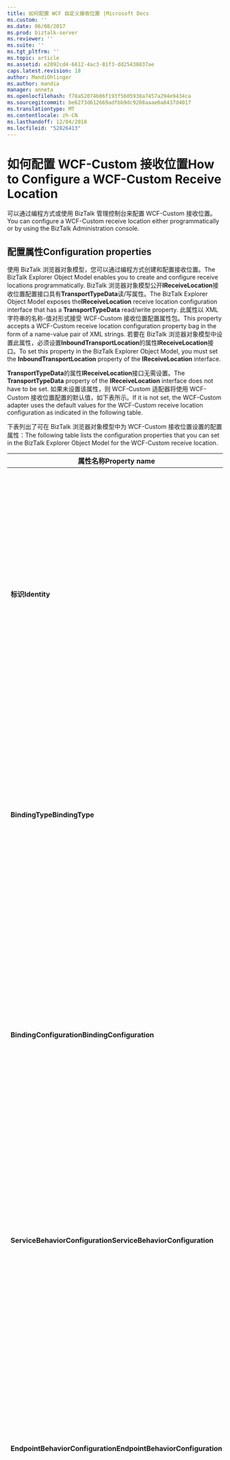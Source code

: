 ```yaml
---
title: 如何配置 WCF 自定义接收位置 |Microsoft Docs
ms.custom: ''
ms.date: 06/08/2017
ms.prod: biztalk-server
ms.reviewer: ''
ms.suite: ''
ms.tgt_pltfrm: ''
ms.topic: article
ms.assetid: e2092cd4-6612-4ac3-81f3-dd25438837ae
caps.latest.revision: 18
author: MandiOhlinger
ms.author: mandia
manager: anneta
ms.openlocfilehash: f78a52074b06f193f5605938a7457a294e9434ca
ms.sourcegitcommit: be6273d612669adfbb9dc9208aaae0a8437d4017
ms.translationtype: MT
ms.contentlocale: zh-CN
ms.lasthandoff: 12/04/2018
ms.locfileid: "52826413"
---
```

# <a name="how-to-configure-a-wcf-custom-receive-location"></a><span data-ttu-id="a9f23-102">如何配置 WCF-Custom 接收位置</span><span class="sxs-lookup"><span data-stu-id="a9f23-102">How to Configure a WCF-Custom Receive Location</span></span>
<span data-ttu-id="a9f23-103">可以通过编程方式或使用 BizTalk 管理控制台来配置 WCF-Custom 接收位置。</span><span class="sxs-lookup"><span data-stu-id="a9f23-103">You can configure a WCF-Custom receive location either programmatically or by using the BizTalk Administration console.</span></span>  

## <a name="configuration-properties"></a><span data-ttu-id="a9f23-104">配置属性</span><span class="sxs-lookup"><span data-stu-id="a9f23-104">Configuration properties</span></span>

 <span data-ttu-id="a9f23-105">使用 BizTalk 浏览器对象模型，您可以通过编程方式创建和配置接收位置。</span><span class="sxs-lookup"><span data-stu-id="a9f23-105">The BizTalk Explorer Object Model enables you to create and configure receive locations programmatically.</span></span> <span data-ttu-id="a9f23-106">BizTalk 浏览器对象模型公开**IReceiveLocation**接收位置配置接口具有**TransportTypeData**读/写属性。</span><span class="sxs-lookup"><span data-stu-id="a9f23-106">The BizTalk Explorer Object Model exposes the**IReceiveLocation** receive location configuration interface that has a **TransportTypeData** read/write property.</span></span> <span data-ttu-id="a9f23-107">此属性以 XML 字符串的名称-值对形式接受 WCF-Custom 接收位置配置属性包。</span><span class="sxs-lookup"><span data-stu-id="a9f23-107">This property accepts a WCF-Custom receive location configuration property bag in the form of a name-value pair of XML strings.</span></span> <span data-ttu-id="a9f23-108">若要在 BizTalk 浏览器对象模型中设置此属性，必须设置**InboundTransportLocation**的属性**IReceiveLocation**接口。</span><span class="sxs-lookup"><span data-stu-id="a9f23-108">To set this property in the BizTalk Explorer Object Model, you must set the **InboundTransportLocation** property of the **IReceiveLocation** interface.</span></span>  

 <span data-ttu-id="a9f23-109">**TransportTypeData**的属性**IReceiveLocation**接口无需设置。</span><span class="sxs-lookup"><span data-stu-id="a9f23-109">The **TransportTypeData** property of the **IReceiveLocation** interface does not have to be set.</span></span> <span data-ttu-id="a9f23-110">如果未设置该属性，则 WCF-Custom 适配器将使用 WCF-Custom 接收位置配置的默认值，如下表所示。</span><span class="sxs-lookup"><span data-stu-id="a9f23-110">If it is not set, the WCF-Custom adapter uses the default values for the WCF-Custom receive location configuration as indicated in the following table.</span></span>  

 <span data-ttu-id="a9f23-111">下表列出了可在 BizTalk 浏览器对象模型中为 WCF-Custom 接收位置设置的配置属性：</span><span class="sxs-lookup"><span data-stu-id="a9f23-111">The following table lists the configuration properties that you can set in the BizTalk Explorer Object Model for the WCF-Custom receive location.</span></span>  


|           <span data-ttu-id="a9f23-112">属性名称</span><span class="sxs-lookup"><span data-stu-id="a9f23-112">Property name</span></span>            |                                                                                                                                                                                                                                                                                                                                                                                                                                                                                                                                                                                                                                                                                                                                                                                                                                                                       <span data-ttu-id="a9f23-113">类型</span><span class="sxs-lookup"><span data-stu-id="a9f23-113">Type</span></span>                                                                                                                                                                                                                                                                                                                                                                                                                                                                                                                                                                                                                                                                                                                                                                                                                                                                       |                                                                                                                                                                                                                                                                                                                                                                                                                                                                                                                                                                                                                                                                                                                                                                              <span data-ttu-id="a9f23-114">Description</span><span class="sxs-lookup"><span data-stu-id="a9f23-114">Description</span></span>                                                                                                                                                                                                                                                                                                                                                                                                                                                                                                                                                                                                                                                                                                                                                                              |
|------------------------------------|--------------------------------------------------------------------------------------------------------------------------------------------------------------------------------------------------------------------------------------------------------------------------------------------------------------------------------------------------------------------------------------------------------------------------------------------------------------------------------------------------------------------------------------------------------------------------------------------------------------------------------------------------------------------------------------------------------------------------------------------------------------------------------------------------------------------------------------------------------------------------------------------------------------------------------------------------------------------------------------------------------------------------------------------------------------------------------------------------------------------------------------------------------------------------------------------------------------------------------------------------------------------------------------------------------------------------------------------------------------------------------------------------------------------------------------------------------------------------------------------------------------------------------------------------------------------------------------------------------------------------------------------------------------------------------------------------------------------------------------------------|-----------------------------------------------------------------------------------------------------------------------------------------------------------------------------------------------------------------------------------------------------------------------------------------------------------------------------------------------------------------------------------------------------------------------------------------------------------------------------------------------------------------------------------------------------------------------------------------------------------------------------------------------------------------------------------------------------------------------------------------------------------------------------------------------------------------------------------------------------------------------------------------------------------------------------------------------------------------------------------------------------------------------------------------------------------------------------------------------------------------------------------------------------------------------------------------------------------------------------------------------------------------------------------------------------------------------------------------------------------------------------------------------------------------------------------------------------------------------------------------------------------------------------------------------------------------------|
|            <span data-ttu-id="a9f23-115">**标识**</span><span class="sxs-lookup"><span data-stu-id="a9f23-115">**Identity**</span></span>            |                                                                                                                                                                                                                                                                                                                                                                                                                                                                                                                                                                                                                                                                                                                                                                                          <span data-ttu-id="a9f23-116">XML Blob</span><span class="sxs-lookup"><span data-stu-id="a9f23-116">XML Blob</span></span><br /><br /> <span data-ttu-id="a9f23-117">例如：</span><span class="sxs-lookup"><span data-stu-id="a9f23-117">Example:</span></span><br /><br /> <span data-ttu-id="a9f23-118">&lt;标识&gt;</span><span class="sxs-lookup"><span data-stu-id="a9f23-118">&lt;identity&gt;</span></span><br /><br /> <span data-ttu-id="a9f23-119">&lt;userPrincipalName value="username@contoso.com" /&gt;</span><span class="sxs-lookup"><span data-stu-id="a9f23-119">&lt;userPrincipalName value="username@contoso.com" /&gt;</span></span><br /><br /> <span data-ttu-id="a9f23-120">&lt;/identity&gt;</span><span class="sxs-lookup"><span data-stu-id="a9f23-120">&lt;/identity&gt;</span></span>                                                                                                                                                                                                                                                                                                                                                                                                                                                                                                                                                                                                                                                                                                                                                                                           |                                                                                                                                                                                                                                                                                                                                                                                                                                                                                                                       <span data-ttu-id="a9f23-121">指定此接收位置提供的服务的标识。</span><span class="sxs-lookup"><span data-stu-id="a9f23-121">Specify the identity of the service that this receive location provides.</span></span> <span data-ttu-id="a9f23-122">可以为指定的值**标识**属性不同的安全配置而异。</span><span class="sxs-lookup"><span data-stu-id="a9f23-122">The values that can be specified for the **Identity** property differ according to the security configuration.</span></span> <span data-ttu-id="a9f23-123">通过这些设置，客户端可对此接收位置进行验证。</span><span class="sxs-lookup"><span data-stu-id="a9f23-123">These settings enable the client to authenticate this receive location.</span></span> <span data-ttu-id="a9f23-124">在客户端与服务进行握手的过程中，Windows Communication Foundation (WCF) 基础结构将确保预期服务的标识与此元素的值保持一致。</span><span class="sxs-lookup"><span data-stu-id="a9f23-124">In the handshake process between the client and service, the Windows Communication Foundation (WCF) infrastructure will ensure that the identity of the expected service matches the values of this element.</span></span><br /><br /> <span data-ttu-id="a9f23-125">默认值为空字符串。</span><span class="sxs-lookup"><span data-stu-id="a9f23-125">The default is an empty string.</span></span>                                                                                                                                                                                                                                                                                                                                                                                                                                                                                                                        |
|          <span data-ttu-id="a9f23-126">**BindingType**</span><span class="sxs-lookup"><span data-stu-id="a9f23-126">**BindingType**</span></span>           |                                                                                                                                                                                                                                                                                                                                                                                                                                                                                                                                                                                                                                                                 <span data-ttu-id="a9f23-127">Enum</span><span class="sxs-lookup"><span data-stu-id="a9f23-127">Enum</span></span><br /><br /> <span data-ttu-id="a9f23-128">-   **basicHttpBinding**</span><span class="sxs-lookup"><span data-stu-id="a9f23-128">-   **basicHttpBinding**</span></span><br /><span data-ttu-id="a9f23-129">-   **customBinding**</span><span class="sxs-lookup"><span data-stu-id="a9f23-129">-   **customBinding**</span></span><br /><span data-ttu-id="a9f23-130">-   **mexHttpBinding**</span><span class="sxs-lookup"><span data-stu-id="a9f23-130">-   **mexHttpBinding**</span></span><br /><span data-ttu-id="a9f23-131">-   **mexHttpsBinding**</span><span class="sxs-lookup"><span data-stu-id="a9f23-131">-   **mexHttpsBinding**</span></span><br /><span data-ttu-id="a9f23-132">-   **mexNamedPipeBinding**</span><span class="sxs-lookup"><span data-stu-id="a9f23-132">-   **mexNamedPipeBinding**</span></span><br /><span data-ttu-id="a9f23-133">-   **mexTcpBinding**</span><span class="sxs-lookup"><span data-stu-id="a9f23-133">-   **mexTcpBinding**</span></span><br /><span data-ttu-id="a9f23-134">-   **netMsmqBinding**</span><span class="sxs-lookup"><span data-stu-id="a9f23-134">-   **netMsmqBinding**</span></span><br /><span data-ttu-id="a9f23-135">-   **netNamedPipeBinding**</span><span class="sxs-lookup"><span data-stu-id="a9f23-135">-   **netNamedPipeBinding**</span></span><br /><span data-ttu-id="a9f23-136">-   **netPeerTcpBinding**</span><span class="sxs-lookup"><span data-stu-id="a9f23-136">-   **netPeerTcpBinding**</span></span><br /><span data-ttu-id="a9f23-137">-   **netTcpBinding**</span><span class="sxs-lookup"><span data-stu-id="a9f23-137">-   **netTcpBinding**</span></span><br /><span data-ttu-id="a9f23-138">-   **wsDualHttpBinding**</span><span class="sxs-lookup"><span data-stu-id="a9f23-138">-   **wsDualHttpBinding**</span></span><br /><span data-ttu-id="a9f23-139">-   **wsFederationHttpBinding**</span><span class="sxs-lookup"><span data-stu-id="a9f23-139">-   **wsFederationHttpBinding**</span></span><br /><span data-ttu-id="a9f23-140">-   **wsHttpBinding**</span><span class="sxs-lookup"><span data-stu-id="a9f23-140">-   **wsHttpBinding**</span></span>                                                                                                                                                                                                                                                                                                                                                                                                                                                                                                                                                                                                                                                                  |                                                                                                                                                                                                                                                                                                                                                                                                                                                                                                                                                   <span data-ttu-id="a9f23-141">指定此接收位置使用的终结点所采用的绑定类型。</span><span class="sxs-lookup"><span data-stu-id="a9f23-141">Specify the type of the binding to use for the endpoint that this receive location uses.</span></span> <span data-ttu-id="a9f23-142">**注意：** 如果使用自定义绑定**BindingType**属性可以配置使用自定义绑定。</span><span class="sxs-lookup"><span data-stu-id="a9f23-142">**Note:**  If you use a custom binding, the **BindingType** property can be configured with the custom bindings.</span></span> <span data-ttu-id="a9f23-143">有关如何使用自定义绑定的详细信息，请参阅[如何启用 WCF 适配器的 WCF 扩展性点](../core/how-to-enable-the-wcf-extensibility-points-with-the-wcf-adapters.md)。</span><span class="sxs-lookup"><span data-stu-id="a9f23-143">For more information about how to use custom binding, see [How to Enable the WCF Extensibility Points with the WCF Adapters](../core/how-to-enable-the-wcf-extensibility-points-with-the-wcf-adapters.md).</span></span> <br /><br /> <span data-ttu-id="a9f23-144">默认值为空字符串。</span><span class="sxs-lookup"><span data-stu-id="a9f23-144">The default is an empty string.</span></span>                                                                                                                                                                                                                                                                                                                                                                                                                                                                                                                                                   |
|      <span data-ttu-id="a9f23-145">**BindingConfiguration**</span><span class="sxs-lookup"><span data-stu-id="a9f23-145">**BindingConfiguration**</span></span>      |                                                                                                                                                                                                                                                                                                                                                                                                                                                                                                                                                                                                                                                                                                                                                                                                        <span data-ttu-id="a9f23-146">XML Blob</span><span class="sxs-lookup"><span data-stu-id="a9f23-146">XML Blob</span></span><br /><br /> <span data-ttu-id="a9f23-147">例如：</span><span class="sxs-lookup"><span data-stu-id="a9f23-147">Example:</span></span><br /><br /> <span data-ttu-id="a9f23-148">&lt;绑定名称 ="netNamedPipeBinding"&gt;&lt;安全模式 ="None"/&gt;&lt;绑定&gt;</span><span class="sxs-lookup"><span data-stu-id="a9f23-148">&lt;binding name="netNamedPipeBinding"&gt;&lt;security mode="None" /&gt;&lt;/binding&gt;</span></span>                                                                                                                                                                                                                                                                                                                                                                                                                                                                                                                                                                                                                                                                                                                                                                                                        |                                                                                                                                                                                                                                                                                                                                                                                                                                                                                                                                     <span data-ttu-id="a9f23-149">指定 XML 字符串与**\<绑定\>** 元素来配置不同类型的预定义的 Windows Communication Foundation (WCF) 提供的绑定。</span><span class="sxs-lookup"><span data-stu-id="a9f23-149">Specify an XML string with the **\<binding\>** element to configure different types of predefined bindings provided by Windows Communication Foundation (WCF).</span></span> <span data-ttu-id="a9f23-150">有关系统提供的绑定和自定义绑定的详细信息，请参阅“另请参见”部分中的相应主题。</span><span class="sxs-lookup"><span data-stu-id="a9f23-150">For more information about the system-provided binding and custom binding, see the appropriate topics in See Also.</span></span> <span data-ttu-id="a9f23-151">**注意：** BizTalk Server 不支持所有类型的可以使用配置的绑定扩展元素**BindingConfiguration**属性。</span><span class="sxs-lookup"><span data-stu-id="a9f23-151">**Note:**  BizTalk Server does not support all the types of the binding extension elements that you can configure with the **BindingConfiguration** property.</span></span> <br /><br /> <span data-ttu-id="a9f23-152">默认值为空字符串。</span><span class="sxs-lookup"><span data-stu-id="a9f23-152">The default is an empty string.</span></span>                                                                                                                                                                                                                                                                                                                                                                                                                                                                                                                                      |
|  <span data-ttu-id="a9f23-153">**ServiceBehaviorConfiguration**</span><span class="sxs-lookup"><span data-stu-id="a9f23-153">**ServiceBehaviorConfiguration**</span></span>  |                                                                                                                                                                                                                                                                                                                                                                                                                                                                                                                                                                                                                                                                                                                                                       <span data-ttu-id="a9f23-154">XML Blob</span><span class="sxs-lookup"><span data-stu-id="a9f23-154">XML Blob</span></span><br /><br /> <span data-ttu-id="a9f23-155">例如：</span><span class="sxs-lookup"><span data-stu-id="a9f23-155">Example:</span></span><br /><br /> <span data-ttu-id="a9f23-156">&lt;行为名称 ="SampleServiceBehavior"&gt;&lt;serviceMetadata httpGetEnabled ="true"httpGetUrl ="<http://mycomputer:9995/SampleMex>"/&gt;&lt;serviceCredentials /&gt;&lt;/behavior&gt;</span><span class="sxs-lookup"><span data-stu-id="a9f23-156">&lt;behavior name="SampleServiceBehavior"&gt;&lt;serviceMetadata httpGetEnabled="true" httpGetUrl="<http://mycomputer:9995/SampleMex>" /&gt;&lt;serviceCredentials /&gt;&lt;/behavior&gt;</span></span>                                                                                                                                                                                                                                                                                                                                                                                                                                                                                                                                                                                                                                                                                                                                                        |                                                                                                                                                                                                                                                                                                                                                                                                                                                                                                                                                                                                                               <span data-ttu-id="a9f23-157">指定 XML 字符串与**\<行为\>** 元素**\<serviceBehaviors\>** 元素来配置 WCF 行为设置服务。</span><span class="sxs-lookup"><span data-stu-id="a9f23-157">Specify an XML string with the **\<behavior\>** element of the **\<serviceBehaviors\>** element to configure the behavior settings of a WCF service.</span></span> <span data-ttu-id="a9f23-158">有关详细信息**\<serviceBehaviors\>** 元素，请参阅另请参阅中的相应主题。</span><span class="sxs-lookup"><span data-stu-id="a9f23-158">For more information about the **\<serviceBehaviors\>** element, see the appropriate topic in See Also.</span></span><br /><br /> <span data-ttu-id="a9f23-159">默认值为空字符串。</span><span class="sxs-lookup"><span data-stu-id="a9f23-159">The default is an empty string.</span></span>                                                                                                                                                                                                                                                                                                                                                                                                                                                                                                                                                                                                                                |
| <span data-ttu-id="a9f23-160">**EndpointBehaviorConfiguration**</span><span class="sxs-lookup"><span data-stu-id="a9f23-160">**EndpointBehaviorConfiguration**</span></span>  |                                                                                                                                                                                                                                                                                                                                                                                                                                                                                                                                                                                                                                                                                                                                                                                                           <span data-ttu-id="a9f23-161">XML Blob</span><span class="sxs-lookup"><span data-stu-id="a9f23-161">XML Blob</span></span><br /><br /> <span data-ttu-id="a9f23-162">例如：</span><span class="sxs-lookup"><span data-stu-id="a9f23-162">Example:</span></span><br /><br /> <span data-ttu-id="a9f23-163">&lt;行为名称 ="sampleBehavior"&gt;&lt;callbackTimeouts /&gt;&lt;/behavior&gt;</span><span class="sxs-lookup"><span data-stu-id="a9f23-163">&lt;behavior name="sampleBehavior"&gt;&lt;callbackTimeouts /&gt;&lt;/behavior&gt;</span></span>                                                                                                                                                                                                                                                                                                                                                                                                                                                                                                                                                                                                                                                                                                                                                                                                            |                                                                                                                                                                                                                                                                                                                                                                                                                                                                                                                                         <span data-ttu-id="a9f23-164">指定 XML 字符串与**\<行为\>** 元素**\<endpointBehaviors\>** 元素来配置的行为设置WCF 终结点。</span><span class="sxs-lookup"><span data-stu-id="a9f23-164">Specify an XML string with the **\<behavior\>** element of the **\<endpointBehaviors\>** element to configure the behavior settings of a WCF endpoint.</span></span> <span data-ttu-id="a9f23-165">有关详细信息**\<endpointBehaviors\>** 元素，请参阅另请参阅中的相应主题。</span><span class="sxs-lookup"><span data-stu-id="a9f23-165">For more information about the **\<endpointBehaviors\>** element, see the appropriate topic in See Also.</span></span> <span data-ttu-id="a9f23-166">**注意：** BizTalk Server 不支持所有类型的可以使用配置的行为扩展元素**EndpointBehaviorConfiguration**属性。</span><span class="sxs-lookup"><span data-stu-id="a9f23-166">**Note:**  BizTalk Server does not support all the types of the behavior extension elements that you can configure with the **EndpointBehaviorConfiguration** property.</span></span> <br /><br /> <span data-ttu-id="a9f23-167">默认值为空字符串。</span><span class="sxs-lookup"><span data-stu-id="a9f23-167">The default is an empty string.</span></span>                                                                                                                                                                                                                                                                                                                                                                                                                                                                                                                                          |
|         <span data-ttu-id="a9f23-168">**CredentialType**</span><span class="sxs-lookup"><span data-stu-id="a9f23-168">**CredentialType**</span></span>         |                                                                                                                                                                                                                                                                                                                                                                                                                                      <span data-ttu-id="a9f23-169">Enum</span><span class="sxs-lookup"><span data-stu-id="a9f23-169">Enum</span></span><br /><br /> <span data-ttu-id="a9f23-170">-   **无**： 不要的使用任何凭据时此接收位置发送要求消息来轮询外部服务时，或此接收位置不需要轮询任何外部服务。</span><span class="sxs-lookup"><span data-stu-id="a9f23-170">-   **None**: Do not use any credentials when this receive location sends solicit messages to poll an external service, or this receive location does not need to poll any external service.</span></span><br /><span data-ttu-id="a9f23-171">-   **IssueTicket**： 使用企业单一登录 (SSO) 检索客户端凭据以发放 SSO 票证。</span><span class="sxs-lookup"><span data-stu-id="a9f23-171">-   **IssueTicket**: Use Enterprise Single Sign-On (SSO) to retrieve client credentials to issue an SSO ticket.</span></span> <span data-ttu-id="a9f23-172">该选项要求所使用的安全模式允许接收位置模拟用户帐户来颁发 SSO 票证。</span><span class="sxs-lookup"><span data-stu-id="a9f23-172">This option requires using the security mode that allows this receive location to impersonate the user account to issue an SSO ticket.</span></span><br /><span data-ttu-id="a9f23-173">-   **UserAccount**： 使用中指定的凭据**用户名**并**密码**属性时此接收位置发送要求消息来轮询外部服务。</span><span class="sxs-lookup"><span data-stu-id="a9f23-173">-   **UserAccount**: Use the credentials specified in the **Username** and **Password** properties when this receive location sends solicit messages to poll an external service.</span></span><br /><span data-ttu-id="a9f23-174">-   **GetCredentials**： 使用 SSO 关联应用程序中指定**AffiliateApplicationName**属性时此接收位置发送要求消息来轮询外部服务。</span><span class="sxs-lookup"><span data-stu-id="a9f23-174">-   **GetCredentials**: Use the SSO affiliate application specified in the **AffiliateApplicationName** property when this receive location sends solicit messages to poll an external service.</span></span>                                                                                                                                                                                                                                                                                                                                                                                                                                       |                                                                                                                                                                                                                                                                                                                                                                                                                                                                                                                                                                                                                                                                                                                 <span data-ttu-id="a9f23-175">指定在轮询外部服务时此接收位置使用的凭据类型</span><span class="sxs-lookup"><span data-stu-id="a9f23-175">Specify the type of credentials for this receive location to use when polling an external service</span></span><br /><br /> <span data-ttu-id="a9f23-176">默认值： **None**</span><span class="sxs-lookup"><span data-stu-id="a9f23-176">Default value: **None**</span></span>                                                                                                                                                                                                                                                                                                                                                                                                                                                                                                                                                                                                                                                                                                                 |
|            <span data-ttu-id="a9f23-177">**UserName**</span><span class="sxs-lookup"><span data-stu-id="a9f23-177">**UserName**</span></span>            |                                                                                                                                                                                                                                                                                                                                                                                                                                                                                                                                                                                                                                                                                                                                                                                                                                                                      <span data-ttu-id="a9f23-178">String</span><span class="sxs-lookup"><span data-stu-id="a9f23-178">String</span></span>                                                                                                                                                                                                                                                                                                                                                                                                                                                                                                                                                                                                                                                                                                                                                                                                                                                                      |                                                                                                                                                                                                                                                                                                                                                                                                                                                                                                                                                                                                                                                     <span data-ttu-id="a9f23-179">指定在轮询外部服务以检索响应消息时此接收位置使用的用户名。</span><span class="sxs-lookup"><span data-stu-id="a9f23-179">Specify the user name for this receive location to use when polling an external service to retrieve response messages.</span></span> <span data-ttu-id="a9f23-180">此属性时，必须**CredentialType**属性设置为**UserAccount**。</span><span class="sxs-lookup"><span data-stu-id="a9f23-180">This property is required when the **CredentialType** property is set to **UserAccount**.</span></span><br /><br /> <span data-ttu-id="a9f23-181">默认值为空字符串。</span><span class="sxs-lookup"><span data-stu-id="a9f23-181">The default is an empty string.</span></span>                                                                                                                                                                                                                                                                                                                                                                                                                                                                                                                                                                                                                                                      |
|            <span data-ttu-id="a9f23-182">**密码**</span><span class="sxs-lookup"><span data-stu-id="a9f23-182">**Password**</span></span>            |                                                                                                                                                                                                                                                                                                                                                                                                                                                                                                                                                                                                                                                                                                                                                                                                                                                                      <span data-ttu-id="a9f23-183">String</span><span class="sxs-lookup"><span data-stu-id="a9f23-183">String</span></span>                                                                                                                                                                                                                                                                                                                                                                                                                                                                                                                                                                                                                                                                                                                                                                                                                                                                      |                                                                                                                                                                                                                                                                                                                                                                                                                                                                                                                                                                                                                                                      <span data-ttu-id="a9f23-184">指定在轮询外部服务以检索响应消息时此接收位置使用的密码。</span><span class="sxs-lookup"><span data-stu-id="a9f23-184">Specify the password for this receive location to use when polling an external service to retrieve response messages.</span></span> <span data-ttu-id="a9f23-185">此属性时，必须**CredentialType**属性设置为**UserAccount**。</span><span class="sxs-lookup"><span data-stu-id="a9f23-185">This property is required when the **CredentialType** property is set to **UserAccount**.</span></span><br /><br /> <span data-ttu-id="a9f23-186">默认值为空字符串。</span><span class="sxs-lookup"><span data-stu-id="a9f23-186">The default is an empty string.</span></span>                                                                                                                                                                                                                                                                                                                                                                                                                                                                                                                                                                                                                                                      |
|    <span data-ttu-id="a9f23-187">**AffiliateApplicationName**</span><span class="sxs-lookup"><span data-stu-id="a9f23-187">**AffiliateApplicationName**</span></span>    |                                                                                                                                                                                                                                                                                                                                                                                                                                                                                                                                                                                                                                                                                                                                                                                                                                                                      <span data-ttu-id="a9f23-188">String</span><span class="sxs-lookup"><span data-stu-id="a9f23-188">String</span></span>                                                                                                                                                                                                                                                                                                                                                                                                                                                                                                                                                                                                                                                                                                                                                                                                                                                                      |                                                                                                                                                                                                                                                                                                                                                                                                                                                                                                                                           <span data-ttu-id="a9f23-189">指定此接收位置发送要求消息以轮询外部服务时返回要使用的外部凭据的 SSO 关联应用程序。</span><span class="sxs-lookup"><span data-stu-id="a9f23-189">Specify the SSO affiliate application to return external credentials to be used when this receive location sends solicit messages to poll an external service.</span></span> <span data-ttu-id="a9f23-190">在运行接收位置所使用的 Windows 帐户和用于外部服务的帐户之间，指定的 SSO 关联应用程序必须具有一个映射。</span><span class="sxs-lookup"><span data-stu-id="a9f23-190">The specified SSO affiliate application must have a mapping between the Windows account under which this receive location runs and the account for the external service.</span></span> <span data-ttu-id="a9f23-191">此属性时，必须**CredentialType**属性设置为**GetCredentials**。</span><span class="sxs-lookup"><span data-stu-id="a9f23-191">This property is required when the **CredentialType** property is set to **GetCredentials**.</span></span><br /><br /> <span data-ttu-id="a9f23-192">默认值为空字符串。</span><span class="sxs-lookup"><span data-stu-id="a9f23-192">The default is an empty string.</span></span>                                                                                                                                                                                                                                                                                                                                                                                                                                                                                                                                            |
|       <span data-ttu-id="a9f23-193">**OrderedProcessing**</span><span class="sxs-lookup"><span data-stu-id="a9f23-193">**OrderedProcessing**</span></span>        |                                                                                                                                                                                                                                                                                                                                                                                                                                                                                                                                                                                                                                                                                                                                                                                                                                                                     <span data-ttu-id="a9f23-194">Boolean</span><span class="sxs-lookup"><span data-stu-id="a9f23-194">Boolean</span></span>                                                                                                                                                                                                                                                                                                                                                                                                                                                                                                                                                                                                                                                                                                                                                                                                                                                                      |                                                                                                                                                                                                                                                                                                                                                                                                                                                                                                                                                                                                                                                                                                              <span data-ttu-id="a9f23-195">指定在处理消息时是否保留消息顺序（以便与 NetMsmq 绑定一起使用）。</span><span class="sxs-lookup"><span data-stu-id="a9f23-195">Specify whether to preserve message order when processing messages (for use with the NetMsmq binding).</span></span><br /><br /> <span data-ttu-id="a9f23-196">默认值： **False**</span><span class="sxs-lookup"><span data-stu-id="a9f23-196">Default value: **False**</span></span>                                                                                                                                                                                                                                                                                                                                                                                                                                                                                                                                                                                                                                                                                                              |
|      <span data-ttu-id="a9f23-197">**InboundBodyLocation**</span><span class="sxs-lookup"><span data-stu-id="a9f23-197">**InboundBodyLocation**</span></span>       |                                                                                                                                                                                                                                                                                                                                                                                            <span data-ttu-id="a9f23-198">Enum</span><span class="sxs-lookup"><span data-stu-id="a9f23-198">Enum</span></span><br /><br /> <span data-ttu-id="a9f23-199">-   **UseBodyElement** -使用的 soap 内容**正文**传入消息创建 BizTalk 消息正文部分的元素。</span><span class="sxs-lookup"><span data-stu-id="a9f23-199">-   **UseBodyElement** - Use the content of the SOAP **Body** element of an incoming message to create the BizTalk message body part.</span></span> <span data-ttu-id="a9f23-200">如果 **Body** 元素具有多个子元素，则只有第一个元素将成为 BizTalk 消息正文部分。</span><span class="sxs-lookup"><span data-stu-id="a9f23-200">If the **Body** element has more than one child element, only the first element becomes the BizTalk message body part.</span></span><br /><span data-ttu-id="a9f23-201">-   **UseEnvelope** -创建 BizTalk 消息正文部分的整个 soap**信封**传入消息。</span><span class="sxs-lookup"><span data-stu-id="a9f23-201">-   **UseEnvelope** - Create the BizTalk message body part from the entire SOAP **Envelope** of an incoming message.</span></span><br /><span data-ttu-id="a9f23-202">-   **UseBodyPath** -使用中的正文路径表达式**InboundBodyPathExpression**属性以创建 BizTalk 消息正文部分。</span><span class="sxs-lookup"><span data-stu-id="a9f23-202">-   **UseBodyPath** - Use the body path expression in the **InboundBodyPathExpression** property to create the BizTalk message body part.</span></span> <span data-ttu-id="a9f23-203">针对传入消息的 SOAP **Body** 元素的直接子元素计算正文路径表达式。</span><span class="sxs-lookup"><span data-stu-id="a9f23-203">The body path expression is evaluated against the immediate child element of the SOAP **Body** element of an incoming message.</span></span> <span data-ttu-id="a9f23-204">此属性仅对要求-响应端口有效。</span><span class="sxs-lookup"><span data-stu-id="a9f23-204">This property is valid only for solicit-response ports.</span></span><br /><br /> <span data-ttu-id="a9f23-205">有关如何使用详细信息**InboundBodyLocation**属性，请参阅[WCF 适配器指定消息正文](../core/specifying-the-message-body-for-the-wcf-adapters.md)。</span><span class="sxs-lookup"><span data-stu-id="a9f23-205">For more information about how to use the **InboundBodyLocation** property, see [Specifying the Message Body for the WCF Adapters](../core/specifying-the-message-body-for-the-wcf-adapters.md).</span></span>                                                                                                                                                                                                                                                                                                                                                                                            |                                                                                                                                                                                                                                                                                                                                                                                                                                                                                                                                                                                                                                                                                                                   <span data-ttu-id="a9f23-206">指定数据选择 soap**正文**传入 WCF 消息的元素。</span><span class="sxs-lookup"><span data-stu-id="a9f23-206">Specify the data selection for the SOAP **Body** element of incoming WCF messages.</span></span><br /><br /> <span data-ttu-id="a9f23-207">默认值： **UseBodyElement**</span><span class="sxs-lookup"><span data-stu-id="a9f23-207">Default value: **UseBodyElement**</span></span>                                                                                                                                                                                                                                                                                                                                                                                                                                                                                                                                                                                                                                                                                                                    |
|   <span data-ttu-id="a9f23-208">**InboundBodyPathExpression**</span><span class="sxs-lookup"><span data-stu-id="a9f23-208">**InboundBodyPathExpression**</span></span>    |                                                                                                                                                                                                                                                                                                                                                                                                                                                                                                                                                                                                                                                                                                                                                                 <span data-ttu-id="a9f23-209">String</span><span class="sxs-lookup"><span data-stu-id="a9f23-209">String</span></span><br /><br /> <span data-ttu-id="a9f23-210">有关如何使用详细信息**InboundBodyPathExpression**属性，请参阅[WCF 适配器属性架构和属性](../core/wcf-adapters-property-schema-and-properties.md)。</span><span class="sxs-lookup"><span data-stu-id="a9f23-210">For more information about how to use the **InboundBodyPathExpression** property, see [WCF Adapters Property Schema and Properties](../core/wcf-adapters-property-schema-and-properties.md).</span></span>                                                                                                                                                                                                                                                                                                                                                                                                                                                                                                                                                                                                                                                                                                                                                                  |                                                                                                                                                                                                                                                                                                                                                                                                                                                                                                                   <span data-ttu-id="a9f23-211">指定正文路径表达式以标识传入消息中用于创建 BizTalk 消息正文部分的特定部分。</span><span class="sxs-lookup"><span data-stu-id="a9f23-211">Specify the body path expression to identify a specific part of an incoming message used to create the BizTalk message body part.</span></span> <span data-ttu-id="a9f23-212">针对 SOAP 的直接子元素计算此正文路径表达式**正文**传入消息的节点。</span><span class="sxs-lookup"><span data-stu-id="a9f23-212">This body path expression is evaluated against the immediate child element of the SOAP **Body** node of an incoming message.</span></span> <span data-ttu-id="a9f23-213">如果此正文路径表达式返回多个节点，则只选择第一个节点作为 BizTalk 消息正文部分。</span><span class="sxs-lookup"><span data-stu-id="a9f23-213">If this body path expression returns more than one node, only the first node is chosen for the BizTalk message body part.</span></span> <span data-ttu-id="a9f23-214">此属性是必需的如果**InboundBodyLocation**属性设置为**UseBodyPath**。</span><span class="sxs-lookup"><span data-stu-id="a9f23-214">This property is required if the **InboundBodyLocation** property is set to **UseBodyPath**.</span></span><br /><br /> <span data-ttu-id="a9f23-215">默认值为空字符串。</span><span class="sxs-lookup"><span data-stu-id="a9f23-215">The default is an empty string.</span></span>                                                                                                                                                                                                                                                                                                                                                                                                                                                                                                                   |
|      <span data-ttu-id="a9f23-216">**InboundNodeEncoding**</span><span class="sxs-lookup"><span data-stu-id="a9f23-216">**InboundNodeEncoding**</span></span>       |                                                                                                                                                                                                                                                                                                                                                                                                                                                                                                                                                                                                                                                                                                                <span data-ttu-id="a9f23-217">Enum</span><span class="sxs-lookup"><span data-stu-id="a9f23-217">Enum</span></span><br /><br /> <span data-ttu-id="a9f23-218">-   **Base64** -Base64 编码。</span><span class="sxs-lookup"><span data-stu-id="a9f23-218">-   **Base64** - Base64 encoding.</span></span><br /><span data-ttu-id="a9f23-219">-   **十六进制**-十六进制编码。</span><span class="sxs-lookup"><span data-stu-id="a9f23-219">-   **Hex** - Hexadecimal encoding.</span></span><br /><span data-ttu-id="a9f23-220">-   **字符串**-文本编码-utf-8。</span><span class="sxs-lookup"><span data-stu-id="a9f23-220">-   **String** - Text encoding - UTF-8.</span></span><br /><span data-ttu-id="a9f23-221">-   **XML** -WCF 适配器中的正文路径表达式所选择的节点的外部 xml 创建 BizTalk 消息正文**InboundBodyPathExpression**。</span><span class="sxs-lookup"><span data-stu-id="a9f23-221">-   **XML** - The WCF adapters create the BizTalk message body with the outer XML of the node selected by the body path expression in **InboundBodyPathExpression**.</span></span>                                                                                                                                                                                                                                                                                                                                                                                                                                                                                                                                                                                                                                                                                                                |                                                                                                                                                                                                                                                                                                                                                                                                                                                                                                                                                                                                                              <span data-ttu-id="a9f23-222">指定 Wcf-custom 接收适配器将使用由中指定的正文路径表达式标识的节点进行解码的编码类型**InboundBodyPathExpression**。</span><span class="sxs-lookup"><span data-stu-id="a9f23-222">Specify the type of encoding that the WCF-Custom receive adapter uses to decode the node identified by the body path expression specified in **InboundBodyPathExpression**.</span></span> <span data-ttu-id="a9f23-223">此属性是必需的如果**InboundBodyLocation**属性设置为**UseBodyPath**。</span><span class="sxs-lookup"><span data-stu-id="a9f23-223">This property is required if the **InboundBodyLocation** property is set to **UseBodyPath**.</span></span><br /><br /> <span data-ttu-id="a9f23-224">默认值： **XML**</span><span class="sxs-lookup"><span data-stu-id="a9f23-224">Default value: **XML**</span></span>                                                                                                                                                                                                                                                                                                                                                                                                                                                                                                                                                                                                                              |
|      <span data-ttu-id="a9f23-225">**OutboundBodyLocation**</span><span class="sxs-lookup"><span data-stu-id="a9f23-225">**OutboundBodyLocation**</span></span>      |                                                                                                                                                                                                                                                                                                                                                                                                                                                                                                                                                                                         <span data-ttu-id="a9f23-226">Enum</span><span class="sxs-lookup"><span data-stu-id="a9f23-226">Enum</span></span><br /><br /> <span data-ttu-id="a9f23-227">-   **UseBodyElement** -使用 BizTalk 消息正文部分创建的 soap 内容**正文**为传出响应消息的元素。</span><span class="sxs-lookup"><span data-stu-id="a9f23-227">-   **UseBodyElement** - Use the BizTalk message body part to create the content of the SOAP **Body** element for an outgoing response message.</span></span><br /><span data-ttu-id="a9f23-228">-   **UseTemplate** -使用中提供的模板**OutboundXMLTemplate**属性创建的 soap 内容**正文**为传出响应消息的元素。</span><span class="sxs-lookup"><span data-stu-id="a9f23-228">-   **UseTemplate** - Use the template supplied in the **OutboundXMLTemplate** property to create the content of the SOAP **Body** element for an outgoing response message.</span></span><br /><br /> <span data-ttu-id="a9f23-229">有关如何使用详细信息**OutboundBodyLocation**属性，请参阅[WCF 适配器指定消息正文](../core/specifying-the-message-body-for-the-wcf-adapters.md)。</span><span class="sxs-lookup"><span data-stu-id="a9f23-229">For more information about how to use the **OutboundBodyLocation** property, see [Specifying the Message Body for the WCF Adapters](../core/specifying-the-message-body-for-the-wcf-adapters.md).</span></span>                                                                                                                                                                                                                                                                                                                                                                                                                                                                                                                                                                                         |                                                                                                                                                                                                                                                                                                                                                                                                                                                                                                                                                                                                                                                                                 <span data-ttu-id="a9f23-230">指定数据选择 soap**正文**的传出 WCF 消息的元素。</span><span class="sxs-lookup"><span data-stu-id="a9f23-230">Specify the data selection for the SOAP **Body** element of outgoing WCF messages.</span></span> <span data-ttu-id="a9f23-231">此属性仅对请求响应接收位置有效。</span><span class="sxs-lookup"><span data-stu-id="a9f23-231">This property is valid only for request-response receive locations.</span></span><br /><br /> <span data-ttu-id="a9f23-232">默认值： **UseBodyElement**</span><span class="sxs-lookup"><span data-stu-id="a9f23-232">Default value: **UseBodyElement**</span></span>                                                                                                                                                                                                                                                                                                                                                                                                                                                                                                                                                                                                                                                                                  |
|      <span data-ttu-id="a9f23-233">**OutboundXMLTemplate**</span><span class="sxs-lookup"><span data-stu-id="a9f23-233">**OutboundXMLTemplate**</span></span>       |                                                                                                                                                                                                                                                                                                                                                                                                                                                                                                                                                                                                                                                                                                                                                               <span data-ttu-id="a9f23-234">String</span><span class="sxs-lookup"><span data-stu-id="a9f23-234">String</span></span><br /><br /> <span data-ttu-id="a9f23-235">有关如何使用详细信息**OutboundXMLTemplate**属性，请参阅[WCF 适配器指定消息正文](../core/specifying-the-message-body-for-the-wcf-adapters.md)。</span><span class="sxs-lookup"><span data-stu-id="a9f23-235">For more information about how to use the **OutboundXMLTemplate** property, see [Specifying the Message Body for the WCF Adapters](../core/specifying-the-message-body-for-the-wcf-adapters.md).</span></span>                                                                                                                                                                                                                                                                                                                                                                                                                                                                                                                                                                                                                                                                                                                                                                |                                                                                                                                                                                                                                                                                                                                                                                                                                                                                                                                                                                                                    <span data-ttu-id="a9f23-236">指定内容的 SOAP XML 格式的模板**正文**的传出响应消息的元素。</span><span class="sxs-lookup"><span data-stu-id="a9f23-236">Specify the XML-formatted template for the content of the SOAP **Body** element of an outgoing response message.</span></span> <span data-ttu-id="a9f23-237">此属性是必需的如果**OutboundBodyLocation**属性设置为**UseTemplate**。</span><span class="sxs-lookup"><span data-stu-id="a9f23-237">This property is required if the **OutboundBodyLocation** property is set to **UseTemplate**.</span></span> <span data-ttu-id="a9f23-238">此属性仅对请求响应接收位置有效。</span><span class="sxs-lookup"><span data-stu-id="a9f23-238">This property is valid only for request-response receive locations.</span></span><br /><br /> <span data-ttu-id="a9f23-239">默认值为空字符串。</span><span class="sxs-lookup"><span data-stu-id="a9f23-239">The default is an empty string.</span></span>                                                                                                                                                                                                                                                                                                                                                                                                                                                                                                                                                                                                                     |
|    <span data-ttu-id="a9f23-240">**DisableLocationOnFailure**</span><span class="sxs-lookup"><span data-stu-id="a9f23-240">**DisableLocationOnFailure**</span></span>    |                                                                                                                                                                                                                                                                                                                                                                                                                                                                                                                                                                                                                                                                                                                                                                                                                                                                     <span data-ttu-id="a9f23-241">Boolean</span><span class="sxs-lookup"><span data-stu-id="a9f23-241">Boolean</span></span>                                                                                                                                                                                                                                                                                                                                                                                                                                                                                                                                                                                                                                                                                                                                                                                                                                                                      |                                                                                                                                                                                                                                                                                                                                                                                                                                                                                                                                                                                                                                                                                                 <span data-ttu-id="a9f23-242">指定是否禁用由于接收管道故障或路由故障而导致入站处理失败的接收位置。</span><span class="sxs-lookup"><span data-stu-id="a9f23-242">Specify whether to disable the receive location that fails inbound processing due to a receive pipeline failure or a routing failure.</span></span><br /><br /> <span data-ttu-id="a9f23-243">默认值： **False**</span><span class="sxs-lookup"><span data-stu-id="a9f23-243">Default: **False**</span></span>                                                                                                                                                                                                                                                                                                                                                                                                                                                                                                                                                                                                                                                                                                  |
|    <span data-ttu-id="a9f23-244">**SuspendMessageOnFailure**</span><span class="sxs-lookup"><span data-stu-id="a9f23-244">**SuspendMessageOnFailure**</span></span>     |                                                                                                                                                                                                                                                                                                                                                                                                                                                                                                                                                                                                                                                                                                                                                                                                                                                                     <span data-ttu-id="a9f23-245">Boolean</span><span class="sxs-lookup"><span data-stu-id="a9f23-245">Boolean</span></span>                                                                                                                                                                                                                                                                                                                                                                                                                                                                                                                                                                                                                                                                                                                                                                                                                                                                      |                                                                                                                                                                                                                                                                                                                                                                                                                                                                                                                                                                                                                                                                                               <span data-ttu-id="a9f23-246">指定是否将由于接收管道故障或路由故障而导致入站处理失败的请求消息挂起。</span><span class="sxs-lookup"><span data-stu-id="a9f23-246">Specify whether to suspend the request message that fails inbound processing due to a receive pipeline failure or a routing failure.</span></span><br /><br /> <span data-ttu-id="a9f23-247">默认值： **，则返回 True**</span><span class="sxs-lookup"><span data-stu-id="a9f23-247">Default value: **True**</span></span>                                                                                                                                                                                                                                                                                                                                                                                                                                                                                                                                                                                                                                                                                                |
| <span data-ttu-id="a9f23-248">**IncludeExceptionDetailInFaults**</span><span class="sxs-lookup"><span data-stu-id="a9f23-248">**IncludeExceptionDetailInFaults**</span></span> |                                                                                                                                                                                                                                                                                                                                                                                                                                                                                                                                                                                                                                                                                                                                                                                                                                                                     <span data-ttu-id="a9f23-249">Boolean</span><span class="sxs-lookup"><span data-stu-id="a9f23-249">Boolean</span></span>                                                                                                                                                                                                                                                                                                                                                                                                                                                                                                                                                                                                                                                                                                                                                                                                                                                                      |                                                                                                                                                                                                                                                                                                                                                                                                                                                                                                                                                                                                                                                                                                  <span data-ttu-id="a9f23-250">指定是否将托管异常信息包括在返回给客户端以便进行调试的 SOAP 错误的详细信息中。</span><span class="sxs-lookup"><span data-stu-id="a9f23-250">Specify whether to include managed exception information in the detail of SOAP faults returned to the client for debugging purposes.</span></span><br /><br /> <span data-ttu-id="a9f23-251">默认值： **False**</span><span class="sxs-lookup"><span data-stu-id="a9f23-251">Default: **False**</span></span>                                                                                                                                                                                                                                                                                                                                                                                                                                                                                                                                                                                                                                                                                                  |
|       <span data-ttu-id="a9f23-252">**ReferencedBindings**</span><span class="sxs-lookup"><span data-stu-id="a9f23-252">**ReferencedBindings**</span></span>       | <span data-ttu-id="a9f23-253">XML Blob</span><span class="sxs-lookup"><span data-stu-id="a9f23-253">XML Blob</span></span><br /><br /> <span data-ttu-id="a9f23-254">例如：</span><span class="sxs-lookup"><span data-stu-id="a9f23-254">Example:</span></span><br /><br /> <span data-ttu-id="a9f23-255">\<**BindingConfiguration** vt="8"\></span><span class="sxs-lookup"><span data-stu-id="a9f23-255">\<**BindingConfiguration** vt="8"\></span></span><br /><br /> <span data-ttu-id="a9f23-256">&lt;wsFederationHttpBinding&gt;</span><span class="sxs-lookup"><span data-stu-id="a9f23-256">&lt;wsFederationHttpBinding&gt;</span></span><br /><br /> <span data-ttu-id="a9f23-257">&lt;绑定名称 ="sampleBinding"&gt;</span><span class="sxs-lookup"><span data-stu-id="a9f23-257">&lt;binding name="sampleBinding"&gt;</span></span><br /><br /> <span data-ttu-id="a9f23-258">&lt;安全模式 ="消息"&gt;</span><span class="sxs-lookup"><span data-stu-id="a9f23-258">&lt;security mode="Message"&gt;</span></span><br /><br /> <span data-ttu-id="a9f23-259">&lt;消息 issuedKeyType ="AsymmetricKey"&gt;</span><span class="sxs-lookup"><span data-stu-id="a9f23-259">&lt;message issuedKeyType="AsymmetricKey"&gt;</span></span><br /><br /> <span data-ttu-id="a9f23-260">&lt;issuer address="<http://www.contoso.com/samplests>" binding="wsFederationHttpBinding" bindingConfiguration="**contosoSTSBinding**"/&gt;</span><span class="sxs-lookup"><span data-stu-id="a9f23-260">&lt;issuer address="<http://www.contoso.com/samplests>" binding="wsFederationHttpBinding" bindingConfiguration="**contosoSTSBinding**"/&gt;</span></span><br /><br /> <span data-ttu-id="a9f23-261">&lt;/message&gt;</span><span class="sxs-lookup"><span data-stu-id="a9f23-261">&lt;/message&gt;</span></span><br /><br /> <span data-ttu-id="a9f23-262">&lt;/security&gt;</span><span class="sxs-lookup"><span data-stu-id="a9f23-262">&lt;/security&gt;</span></span><br /><br /> <span data-ttu-id="a9f23-263">&lt;/ 绑定&gt;</span><span class="sxs-lookup"><span data-stu-id="a9f23-263">&lt;/binding&gt;</span></span><br /><br /> <span data-ttu-id="a9f23-264">&lt;/wsFederationHttpBinding&gt;</span><span class="sxs-lookup"><span data-stu-id="a9f23-264">&lt;/wsFederationHttpBinding&gt;</span></span><br /><br /> <span data-ttu-id="a9f23-265">\</**BindingConfiguration**\></span><span class="sxs-lookup"><span data-stu-id="a9f23-265">\</**BindingConfiguration**\></span></span><br /><br /> <span data-ttu-id="a9f23-266">\<**ReferencedBindings** vt ="8"\></span><span class="sxs-lookup"><span data-stu-id="a9f23-266">\<**ReferencedBindings** vt="8"\></span></span><br /><br /> <span data-ttu-id="a9f23-267">&lt;绑定&gt;</span><span class="sxs-lookup"><span data-stu-id="a9f23-267">&lt;bindings&gt;</span></span><br /><br /> <span data-ttu-id="a9f23-268">&lt;wsFederationHttpBinding&gt;</span><span class="sxs-lookup"><span data-stu-id="a9f23-268">&lt;wsFederationHttpBinding&gt;</span></span><br /><br /> <span data-ttu-id="a9f23-269">&lt;绑定名称 ="**contosoSTSBinding**"&gt;</span><span class="sxs-lookup"><span data-stu-id="a9f23-269">&lt;binding name="**contosoSTSBinding**"&gt;</span></span><br /><br /> <span data-ttu-id="a9f23-270">&lt;安全模式 ="消息"&gt;</span><span class="sxs-lookup"><span data-stu-id="a9f23-270">&lt;security mode="Message"&gt;</span></span><br /><br /> <span data-ttu-id="a9f23-271">&lt;消息 negotiateServiceCredential ="false"&gt;</span><span class="sxs-lookup"><span data-stu-id="a9f23-271">&lt;message negotiateServiceCredential="false"&gt;</span></span><br /><br /> <span data-ttu-id="a9f23-272">&lt;issuer address="<http://northwind.com/samplests>" bindingConfiguration="**northwindBinding**" binding="wsHttpBinding"&gt;</span><span class="sxs-lookup"><span data-stu-id="a9f23-272">&lt;issuer address="<http://northwind.com/samplests>" bindingConfiguration="**northwindBinding**" binding="wsHttpBinding"&gt;</span></span><br /><br /> <span data-ttu-id="a9f23-273">&lt;/issuer&gt;</span><span class="sxs-lookup"><span data-stu-id="a9f23-273">&lt;/issuer&gt;</span></span><br /><br /> <span data-ttu-id="a9f23-274">&lt;/message&gt;</span><span class="sxs-lookup"><span data-stu-id="a9f23-274">&lt;/message&gt;</span></span><br /><br /> <span data-ttu-id="a9f23-275">&lt;/security&gt;</span><span class="sxs-lookup"><span data-stu-id="a9f23-275">&lt;/security&gt;</span></span><br /><br /> <span data-ttu-id="a9f23-276">&lt;/ 绑定&gt;</span><span class="sxs-lookup"><span data-stu-id="a9f23-276">&lt;/binding&gt;</span></span><br /><br /> <span data-ttu-id="a9f23-277">&lt;/wsFederationHttpBinding&gt;</span><span class="sxs-lookup"><span data-stu-id="a9f23-277">&lt;/wsFederationHttpBinding&gt;</span></span><br /><br /> <span data-ttu-id="a9f23-278">&lt;wsHttpBinding&gt;</span><span class="sxs-lookup"><span data-stu-id="a9f23-278">&lt;wsHttpBinding&gt;</span></span><br /><br /> <span data-ttu-id="a9f23-279">&lt;绑定名称 ="**northwindBinding**"&gt;</span><span class="sxs-lookup"><span data-stu-id="a9f23-279">&lt;binding name="**northwindBinding**"&gt;</span></span><br /><br /> <span data-ttu-id="a9f23-280">&lt;安全模式 ="消息"&gt;</span><span class="sxs-lookup"><span data-stu-id="a9f23-280">&lt;security mode="Message"&gt;</span></span><br /><br /> <span data-ttu-id="a9f23-281">&lt;消息 clientCredentialType ="Certificate"/&gt;</span><span class="sxs-lookup"><span data-stu-id="a9f23-281">&lt;message clientCredentialType="Certificate" /&gt;</span></span><br /><br /> <span data-ttu-id="a9f23-282">&lt;/security&gt;</span><span class="sxs-lookup"><span data-stu-id="a9f23-282">&lt;/security&gt;</span></span><br /><br /> <span data-ttu-id="a9f23-283">&lt;/ 绑定&gt;</span><span class="sxs-lookup"><span data-stu-id="a9f23-283">&lt;/binding&gt;</span></span><br /><br /> <span data-ttu-id="a9f23-284">&lt;/wsHttpBinding&gt;</span><span class="sxs-lookup"><span data-stu-id="a9f23-284">&lt;/wsHttpBinding&gt;</span></span><br /><br /> <span data-ttu-id="a9f23-285">&lt;/bindings&gt;</span><span class="sxs-lookup"><span data-stu-id="a9f23-285">&lt;/bindings&gt;</span></span><br /><br /> <span data-ttu-id="a9f23-286">\</**ReferencedBindings** \> **注意：** **ReferencedBinding**属性不能包含中使用的绑定配置**BindingConfiguration**属性。</span><span class="sxs-lookup"><span data-stu-id="a9f23-286">\</**ReferencedBindings**\> **Note:**  The **ReferencedBinding** property must not contain the binding configuration used in the **BindingConfiguration** property.</span></span> | <span data-ttu-id="a9f23-287">指定引用的绑定配置**bindingConfiguration**的属性**\<颁发者\>** 元素**wsFederationHttpBinding**并**customBinding**，表示安全令牌服务 (STS) 颁发安全令牌。</span><span class="sxs-lookup"><span data-stu-id="a9f23-287">Specify the binding configurations referenced by the **bindingConfiguration** attribute of the **\<issuer\>** element for the **wsFederationHttpBinding** and **customBinding**, which indicates the Security Token Service (STS) that issues security tokens.</span></span> <span data-ttu-id="a9f23-288">有关详细信息**\<颁发者\>** 元素中，请参阅本主题中，"\<颁发者\>"在[ http://go.microsoft.com/fwlink/?LinkId=83476 ](http://go.microsoft.com/fwlink/?LinkId=83476)。</span><span class="sxs-lookup"><span data-stu-id="a9f23-288">For more information about the **\<issuer\>** element, see the topic, "\<issuer\>" at [http://go.microsoft.com/fwlink/?LinkId=83476](http://go.microsoft.com/fwlink/?LinkId=83476).</span></span><br /><br /> <span data-ttu-id="a9f23-289">绑定信息，包括**\<颁发者\>** 元素**wsFederationHttpBinding**并**customBinding**可以是通过配置**BindingConfiguration** Wcf-custom 和 Wcf-customisolated 适配器的属性。</span><span class="sxs-lookup"><span data-stu-id="a9f23-289">The binding information including the **\<issuer\>** element for the **wsFederationHttpBinding** and **customBinding** can be configured through the **BindingConfiguration** property of the WCF-Custom and the WCF-CustomIsolated adapters.</span></span> <span data-ttu-id="a9f23-290">此属性的引用的绑定配置的所有必须置于的窗体[\<绑定\>](http://go.microsoft.com/fwlink/?LinkID=80878)元素。</span><span class="sxs-lookup"><span data-stu-id="a9f23-290">All of the referenced binding configurations for this property must be placed in the form of the [\<bindings\>](http://go.microsoft.com/fwlink/?LinkID=80878) element.</span></span> <span data-ttu-id="a9f23-291">**注意：** 不能配置此属性**绑定**传输属性对话框中的选项卡。</span><span class="sxs-lookup"><span data-stu-id="a9f23-291">**Note:**  You cannot configure this property on the **Binding** tab in the transport properties dialog box.</span></span> <span data-ttu-id="a9f23-292">可以导入和导出此属性通过**导入/导出**Wcf-custom 和 Wcf-customisolated 适配器的传输属性对话框中选项卡。</span><span class="sxs-lookup"><span data-stu-id="a9f23-292">You can import and export this property through the **Import/Export** tab in the transport properties dialog box of the WCF-Custom and WCF-CustomIsolated adapters.</span></span> <span data-ttu-id="a9f23-293">**注意：** **bindingConfiguration**的属性**\<颁发者\>** 元素必须引用此属性中的有效绑定名称。</span><span class="sxs-lookup"><span data-stu-id="a9f23-293">**Note:**  The **bindingConfiguration** attribute of the **\<issuer\>** element must refer a valid binding name in this property.</span></span> <span data-ttu-id="a9f23-294">**注意：** **\<颁发者\>** 中引用的绑定配置元素还可以指 t 中的其他绑定配置其属性如果此引用链不会进行循环依赖关系。</span><span class="sxs-lookup"><span data-stu-id="a9f23-294">**Note:**  The **\<issuer\>** element in the referenced binding configurations can also refer to a different binding configuration in t his property if this reference chain does not make a circular dependency.</span></span> <br /><br /> <span data-ttu-id="a9f23-295">默认值为空字符串。</span><span class="sxs-lookup"><span data-stu-id="a9f23-295">The default is an empty string.</span></span> |

## <a name="configure-a-wcf-custom-receive-location-with-the-biztalk-administration-console"></a><span data-ttu-id="a9f23-296">配置 WCF 自定义接收位置使用 BizTalk 管理控制台</span><span class="sxs-lookup"><span data-stu-id="a9f23-296">Configure a WCF-Custom Receive Location with the BizTalk Administration Console</span></span>

 <span data-ttu-id="a9f23-297">您可以在 BizTalk 管理控制台中设置 WCF-Custom 接收位置适配器变量。</span><span class="sxs-lookup"><span data-stu-id="a9f23-297">You can set WCF-Custom receive location adapter variables in the BizTalk Administration console.</span></span> <span data-ttu-id="a9f23-298">如果未设置接收位置的属性，则使用 BizTalk 管理控制台中设置的默认接收处理程序值。</span><span class="sxs-lookup"><span data-stu-id="a9f23-298">If properties are not set in the receive location, the default receive handler values set in the BizTalk Administration console are used.</span></span>  

> [!NOTE]
>  <span data-ttu-id="a9f23-299">在执行以下过程之前，您必须已添加接收端口。</span><span class="sxs-lookup"><span data-stu-id="a9f23-299">Before completing the following procedure you must have already added a receive port.</span></span> <span data-ttu-id="a9f23-300">有关详细信息，请参阅 [如何创建接收端口](../core/how-to-create-a-receive-port.md)。</span><span class="sxs-lookup"><span data-stu-id="a9f23-300">For more information, see [How to Create a Receive Port](../core/how-to-create-a-receive-port.md).</span></span>  

## <a name="configure-variables-for-a-wcf-custom-receive-location"></a><span data-ttu-id="a9f23-301">WCF 自定义接收位置配置变量</span><span class="sxs-lookup"><span data-stu-id="a9f23-301">Configure variables for a WCF-Custom receive location</span></span>  

1. <span data-ttu-id="a9f23-302">如果打算在配置 WCF-Custom 适配器时使用 WCF 扩展点（如自定义绑定元素、自定义行为元素和自定义通道组件），则必须同时在 BizTalk 处理计算机（运行时计算机）和管理计算机上向全局程序集缓存添加实现扩展点的程序集及所有依存程序集。</span><span class="sxs-lookup"><span data-stu-id="a9f23-302">If you plan to use the WCF extensibility points such as the custom binding elements, custom behavior element, and custom channel components when configuring the WCF-Custom adapter, you must add the assemblies that implement the extensibility points and all of the dependent assemblies to the global assembly cache on both the BizTalk processing computer (runtime computer) and the administration computer.</span></span> <span data-ttu-id="a9f23-303">此外，您必须向 machine.config 文件注册扩展组件。</span><span class="sxs-lookup"><span data-stu-id="a9f23-303">In addition, you must register the extension components to the machine.config file.</span></span> <span data-ttu-id="a9f23-304">有关如何使用 WCF 自定义适配器使用 WCF 扩展点的详细信息，请参阅[如何启用 WCF 适配器的 WCF 扩展性点](../core/how-to-enable-the-wcf-extensibility-points-with-the-wcf-adapters.md)。</span><span class="sxs-lookup"><span data-stu-id="a9f23-304">For more information about how to use the WCF extensibility points with the WCF Custom adapter, see [How to Enable the WCF Extensibility Points with the WCF Adapters](../core/how-to-enable-the-wcf-extensibility-points-with-the-wcf-adapters.md).</span></span>  

2. <span data-ttu-id="a9f23-305">在 BizTalk 管理控制台中，展开[!INCLUDE[btsBizTalkServerAdminConsoleui](../includes/btsbiztalkserveradminconsoleui-md.md)]，展开**BizTalk 组**，展开**应用程序**，然后展开要在其中创建接收位置的应用程序。</span><span class="sxs-lookup"><span data-stu-id="a9f23-305">In the BizTalk Administration console, expand [!INCLUDE[btsBizTalkServerAdminConsoleui](../includes/btsbiztalkserveradminconsoleui-md.md)], expand **BizTalk Group**, expand **Applications**, and then expand the application in which you want to create a receive location.</span></span>  

3. <span data-ttu-id="a9f23-306">在 BizTalk 管理控制台的左窗格中，单击“接收端口”  节点。</span><span class="sxs-lookup"><span data-stu-id="a9f23-306">In the BizTalk Administration console, in the left pane, click the **Receive Port** node.</span></span> <span data-ttu-id="a9f23-307">随后，在右窗格中右键单击与现有接收位置关联的接收端口或要与新接收位置关联的接收端口，然后单击“属性” 。</span><span class="sxs-lookup"><span data-stu-id="a9f23-307">Then in the right pane, right-click the receive port that is associated with an existing receive location or that you want to associate with a new receive location, and then click **Properties**.</span></span>  

4. <span data-ttu-id="a9f23-308">在中**接收端口属性**对话框中，在左窗格中，选择**接收位置**，然后在右窗格中，双击现有接收位置或单击**新建**以创建新的接收位置。</span><span class="sxs-lookup"><span data-stu-id="a9f23-308">In the **Receive Port Properties** dialog box, in the left pane, select **Receive Locations**, and then in the right pane, double-click an existing receive location or click **New**to create a new receive location.</span></span>  

5. <span data-ttu-id="a9f23-309">在中**接收位置属性**对话框中**传输**部分旁边**类型**，选择**WCF 自定义**从下拉列表列表中，然后依次**配置**。</span><span class="sxs-lookup"><span data-stu-id="a9f23-309">In the **Receive Location Properties** dialog box, in the **Transport** section next to **Type**, select **WCF-Custom** from the drop-down list, and then click **Configure**.</span></span>  

6. <span data-ttu-id="a9f23-310">在中**Wcf-custom 传输属性**对话框中，在**常规**选项卡上，WCF 自定义的服务标识接收位置和配置的终结点地址。</span><span class="sxs-lookup"><span data-stu-id="a9f23-310">In the **WCF-Custom Transport Properties** dialog box, on the **General** tab, configure the endpoint address and the service identity for the WCF-Custom receive location.</span></span> <span data-ttu-id="a9f23-311">有关详细信息**常规**选项卡**Wcf-custom 传输属性**对话框中，请参阅**Wcf-custom 传输属性对话框，接收，常规**选项卡[!INCLUDE[ui-guidance-developers-reference](../includes/ui-guidance-developers-reference.md)]。</span><span class="sxs-lookup"><span data-stu-id="a9f23-311">For more information about the **General** tab in the **WCF-Custom Transport Properties** dialog box, see the **WCF-Custom Transport Properties Dialog Box, Receive, General** tab [!INCLUDE[ui-guidance-developers-reference](../includes/ui-guidance-developers-reference.md)].</span></span>  

7. <span data-ttu-id="a9f23-312">在中**Wcf-custom 传输属性**对话框中，在**绑定**选项卡上，配置不同类型的预定义或自定义 WCF 绑定。</span><span class="sxs-lookup"><span data-stu-id="a9f23-312">In the **WCF-Custom Transport Properties** dialog box, on the **Binding** tab, configure different types of predefined or custom bindings for WCF.</span></span> <span data-ttu-id="a9f23-313">有关详细信息**绑定**选项卡**Wcf-custom 传输属性**对话框中，请参阅**Wcf-custom 传输属性对话框中，接收，绑定**选项卡[!INCLUDE[ui-guidance-developers-reference](../includes/ui-guidance-developers-reference.md)]。</span><span class="sxs-lookup"><span data-stu-id="a9f23-313">For more information about the **Binding** tab in the **WCF-Custom Transport Properties** dialog box, see the **WCF-Custom Transport Properties Dialog Box, Receive, Binding** tab [!INCLUDE[ui-guidance-developers-reference](../includes/ui-guidance-developers-reference.md)].</span></span>  

8. <span data-ttu-id="a9f23-314">在中**Wcf-custom 传输属性**对话框中，在**行为**选项卡上，服务行为，此接收位置和配置的终结点。</span><span class="sxs-lookup"><span data-stu-id="a9f23-314">In the **WCF-Custom Transport Properties** dialog box, on the **Behavior** tab, configure the endpoint and service behaviors for this receive location.</span></span> <span data-ttu-id="a9f23-315">终结点行为是一组行为扩展元素，这些元素修改或扩展服务或客户端功能。</span><span class="sxs-lookup"><span data-stu-id="a9f23-315">An endpoint behavior is a set of behavior extension elements that modify or extend service or client functionality.</span></span> <span data-ttu-id="a9f23-316">有关详细信息**行为**选项卡**Wcf-custom 传输属性**对话框中，请参阅**Wcf-custom 传输属性对话框中，接收，行为**选项卡[!INCLUDE[ui-guidance-developers-reference](../includes/ui-guidance-developers-reference.md)]。</span><span class="sxs-lookup"><span data-stu-id="a9f23-316">For more information about the **Behavior** tab in the **WCF-Custom Transport Properties** dialog box, see the **WCF-Custom Transport Properties Dialog Box, Receive, Behavior** tab [!INCLUDE[ui-guidance-developers-reference](../includes/ui-guidance-developers-reference.md)].</span></span>  

9. <span data-ttu-id="a9f23-317">在中**Wcf-custom 传输属性**对话框中，在**其他**选项卡上，配置的凭据为此接收位置时轮询外部服务时，要使用和是否此接收位置处理消息时，会保留消息顺序。</span><span class="sxs-lookup"><span data-stu-id="a9f23-317">In the **WCF-Custom Transport Properties** dialog box, on the **Other** tab, configure which credentials for this receive location to use when polling an external service, and whether this receive location preserves message order when processing messages.</span></span> <span data-ttu-id="a9f23-318">有关详细信息**其他**选项卡**Wcf-custom 传输属性**对话框中，请参阅**Wcf-custom 传输属性对话框，接收，其他**选项卡[!INCLUDE[ui-guidance-developers-reference](../includes/ui-guidance-developers-reference.md)]。</span><span class="sxs-lookup"><span data-stu-id="a9f23-318">For more information about the **Other** tab in the **WCF-Custom Transport Properties** dialog box, see the **WCF-Custom Transport Properties Dialog Box, Receive, Other** tab [!INCLUDE[ui-guidance-developers-reference](../includes/ui-guidance-developers-reference.md)].</span></span>  

10. <span data-ttu-id="a9f23-319">在中**Wcf-custom 传输属性**对话框中，在**消息**选项卡上，指定数据选择 soap**正文**元素。</span><span class="sxs-lookup"><span data-stu-id="a9f23-319">In the **WCF-Custom Transport Properties** dialog box, on the **Messages** tab, specify the data selection for the SOAP **Body** element.</span></span> <span data-ttu-id="a9f23-320">有关详细信息**消息**选项卡**Wcf-custom 传输属性**对话框中，请参阅**Wcf-custom 传输属性对话框，接收、 消息**选项卡[!INCLUDE[ui-guidance-developers-reference](../includes/ui-guidance-developers-reference.md)]。</span><span class="sxs-lookup"><span data-stu-id="a9f23-320">For more information about the **Messages** tab in the **WCF-Custom Transport Properties** dialog box, see the **WCF-Custom Transport Properties Dialog Box, Receive, Messages** tab [!INCLUDE[ui-guidance-developers-reference](../includes/ui-guidance-developers-reference.md)].</span></span>  

11. <span data-ttu-id="a9f23-321">在中**Wcf-custom 传输属性**对话框中，在**导入/导出**选项卡上，导入和导出**地址 (URI)** 和**终结点标识**上的属性**常规**选项卡上的绑定信息**绑定**选项卡上，和终结点行为**行为**此接收的选项卡位置。</span><span class="sxs-lookup"><span data-stu-id="a9f23-321">In the **WCF-Custom Transport Properties** dialog box, on the **Import/Export** tab, import and export the **Address (URI)** and **Endpoint Identity** properties on the **General** tab, binding information on the **Binding** tab, and endpoint behavior on the **Behavior** tab for this receive location.</span></span> <span data-ttu-id="a9f23-322">有关详细信息**导入/导出**选项卡**Wcf-custom 传输属性**对话框中，请参阅**Wcf-custom 传输属性对话框中，接收，导入 / 导出**选项卡[!INCLUDE[ui-guidance-developers-reference](../includes/ui-guidance-developers-reference.md)]。</span><span class="sxs-lookup"><span data-stu-id="a9f23-322">For more information about the **Import/Export** tab in the **WCF-Custom Transport Properties** dialog box, see the **WCF-Custom Transport Properties Dialog Box, Receive, Import-Export** tab [!INCLUDE[ui-guidance-developers-reference](../includes/ui-guidance-developers-reference.md)].</span></span>  

## <a name="configure-a-wcf-custom-receive-location-programmatically"></a><span data-ttu-id="a9f23-323">以编程方式配置 Wcf-custom 接收位置</span><span class="sxs-lookup"><span data-stu-id="a9f23-323">Configure a WCF-Custom Receive Location programmatically</span></span>

 <span data-ttu-id="a9f23-324">可使用以下格式设置属性：</span><span class="sxs-lookup"><span data-stu-id="a9f23-324">You can use the following format to set the properties:</span></span>  

```xml
<CustomProps>  
  <InboundBodyPathExpression vt="8" />  
  <InboundBodyLocation vt="8">UseBodyElement</InboundBodyLocation>  
  <BindingConfiguration vt="8"><binding name="netNamedPipeBinding"><security mode="None" /></binding></BindingConfiguration>  
  <OutboundXmlTemplate vt="8"><bts-msg-body xmlns="http://www.microsoft.com/schemas/bts2007" encoding="xml"/></OutboundXmlTemplate>  
  <CredentialType vt="8">GetCredentials</CredentialType>  
  <Identity vt="8" />  
  <ServiceBehaviorConfiguration vt="8"><behavior name="SampleServiceBehavior"><serviceMetadata httpGetEnabled="true" httpGetUrl="http://mycomputer:9995/SampleService/Mex" /><serviceCredentials /></behavior></ServiceBehaviorConfiguration>  
  <Password vt="1" />  
  <OrderedProcessing vt="11">-1</OrderedProcessing>  
  <IncludeExceptionDetailInFaults vt="11">0</IncludeExceptionDetailInFaults>  
  <AffiliateApplicationName vt="8">SampleAffiliateApplication</AffiliateApplicationName>  
  <DisableLocationOnFailure vt="11">0</DisableLocationOnFailure>  
  <SuspendMessageOnFailure vt="11">0</SuspendMessageOnFailure>  
  <BindingType vt="8">netNamedPipeBinding</BindingType>  
  <UserName vt="8">Hello</UserName>  
  <InboundNodeEncoding vt="8">Xml</InboundNodeEncoding>  
  <EndpointBehaviorConfiguration vt="8"><behavior name="EndpointBehavior" /></EndpointBehaviorConfiguration>  
  <OutboundBodyLocation vt="8">UseBodyElement</OutboundBodyLocation>  
</CustomProps>  

```  

 <span data-ttu-id="a9f23-325">以下代码段显示了如何创建 WCF-Custom 接收位置：</span><span class="sxs-lookup"><span data-stu-id="a9f23-325">The following code fragment illustrates creating a WCF-Custom receive location:</span></span>  

```csharp
// Use BizTalk Explorer object model to create new WCF-Custom receive location   
string server = System.Environment.MachineName;  
string database = "BizTalkMgmtDb";  
string connectionString = string.Format("Server={0};Database={1};Integrated Security=true", server, database);  
string transportConfigData = @"<CustomProps>  
  <BindingConfiguration vt=""8""><binding name=""netNamedPipeBinding""><security mode=""None"" /></binding></BindingConfiguration>  
  <BindingType vt=""8"">netNamedPipeBinding</BindingType>  
</CustomProps>";  
//requires project reference to \Program Files\Microsoft BizTalk Server 2009\Developer Tools\Microsoft.BizTalk.ExplorerOM.dll  
BtsCatalogExplorer explorer = new Microsoft.BizTalk.ExplorerOM.BtsCatalogExplorer();  
explorer.ConnectionString = connectionString;  
// Add a new BizTalk application  
Application application = explorer.AddNewApplication();  
application.Name = "SampleBizTalkApplication";  
// Save  
explorer.SaveChanges();  

// Add a new one-way receive port  
IReceivePort receivePort = application.AddNewReceivePort(false);  
receivePort.Name = "SampleReceivePort";  
// Add a new one-way receive location  
IReceiveLocation receiveLocation = receivePort.AddNewReceiveLocation();  
receiveLocation.Name = "SampleReceiveLocation";  
// Find a receive handler for WCF-Custom   
int i = 0;  
for(i=0; i < explorer.ReceiveHandlers.Count; ++i)   
{  
    if("WCF-Custom" == explorer.ReceiveHandlers[i].TransportType.Name)  
        break;  
}  
receiveLocation.ReceiveHandler = explorer.ReceiveHandlers[i];  
receiveLocation.Address = "net.pipe://mycomputer/samplePipeName";  
receiveLocation.ReceivePipeline = explorer.Pipelines["Microsoft.BizTalk.DefaultPipelines.PassThruReceive"];  
receiveLocation.TransportType = explorer.ProtocolTypes["WCF-Custom"];  
receiveLocation.TransportTypeData = transportConfigData;  
// Save  
explorer.SaveChanges();   
```  

## <a name="see-also"></a><span data-ttu-id="a9f23-326">请参阅</span><span class="sxs-lookup"><span data-stu-id="a9f23-326">See Also</span></span>  
 <span data-ttu-id="a9f23-327">[发布服务元数据为 WCF 接收适配器](../core/publishing-service-metadata-for-the-wcf-receive-adapters.md) </span><span class="sxs-lookup"><span data-stu-id="a9f23-327">[Publishing Service Metadata for the WCF Receive Adapters](../core/publishing-service-metadata-for-the-wcf-receive-adapters.md) </span></span>  
 <span data-ttu-id="a9f23-328">[管理 BizTalk 主机和主机实例](../core/managing-biztalk-hosts-and-host-instances.md) </span><span class="sxs-lookup"><span data-stu-id="a9f23-328">[Managing BizTalk Hosts and Host Instances](../core/managing-biztalk-hosts-and-host-instances.md) </span></span>  
 <span data-ttu-id="a9f23-329">[如何更改服务帐户和密码](../core/how-to-change-service-accounts-and-passwords.md) </span><span class="sxs-lookup"><span data-stu-id="a9f23-329">[How to Change Service Accounts and Passwords](../core/how-to-change-service-accounts-and-passwords.md) </span></span>  
 <span data-ttu-id="a9f23-330">[用于 WCF 适配器安装证书](../core/installing-certificates-for-the-wcf-adapters.md) </span><span class="sxs-lookup"><span data-stu-id="a9f23-330">[Installing Certificates for the WCF Adapters](../core/installing-certificates-for-the-wcf-adapters.md) </span></span>  
 <span data-ttu-id="a9f23-331">[指定 WCF 适配器的消息正文](../core/specifying-the-message-body-for-the-wcf-adapters.md) </span><span class="sxs-lookup"><span data-stu-id="a9f23-331">[Specifying the Message Body for the WCF Adapters](../core/specifying-the-message-body-for-the-wcf-adapters.md) </span></span>  
 <span data-ttu-id="a9f23-332">[配置 WCF 自定义适配器](../core/configuring-the-wcf-custom-adapter.md) </span><span class="sxs-lookup"><span data-stu-id="a9f23-332">[Configuring the WCF-Custom Adapter](../core/configuring-the-wcf-custom-adapter.md) </span></span>  
 <span data-ttu-id="a9f23-333">[如何创建关联应用程序](../core/how-to-create-an-affiliate-application.md) </span><span class="sxs-lookup"><span data-stu-id="a9f23-333">[How to Create an Affiliate Application](../core/how-to-create-an-affiliate-application.md) </span></span>  
 <span data-ttu-id="a9f23-334">[\<行为\>的\<endpointBehaviors\>](http://go.microsoft.com/fwlink/?LinkId=80879) </span><span class="sxs-lookup"><span data-stu-id="a9f23-334">[\<behavior\> of \<endpointBehaviors\>](http://go.microsoft.com/fwlink/?LinkId=80879) </span></span>  
 <span data-ttu-id="a9f23-335">[\<绑定\>](http://go.microsoft.com/fwlink/?LinkId=80878) </span><span class="sxs-lookup"><span data-stu-id="a9f23-335">[\<bindings\>](http://go.microsoft.com/fwlink/?LinkId=80878) </span></span>  
 [<span data-ttu-id="a9f23-336">\<行为\>的\<serviceBehaviors\></span><span class="sxs-lookup"><span data-stu-id="a9f23-336">\<behavior\> of \<serviceBehaviors\></span></span>](http://go.microsoft.com/fwlink/?LinkId=81095)